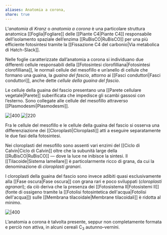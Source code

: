 ```yaml
---
aliases: Anatomia a corona,
share: true
---
```

L’*anatomia di Kranz* o *anatomia a corona* è una particolare struttura anatomica [[Foglia|Fogliare]] delle [[Piante C4|Piante C4]] responsabile dell’isolamento spaziale dell’enzima [[RuBisCO|RuBisCO]] per una più efficiente fotosintesi tramite la [[Fissazione C4 del carbonio|Via metabolica di Hatch-Slack]].

Nelle foglie caratterizzate dall’anatomia a corona si individuano due differenti cellule responsabili della [[Fotosintesi clorofilliana|Fotosintesi clorofilliana]], le normali cellule del mesofillo e un’anello di cellule che formano una guaina, la *guaina del fascio*, attorno ai [[Fasci conduttori|Fasci conduttori]], anche dette *cellule della guaina del fascio*.

Le cellule della guaina del fascio presentano una [[Parete cellulare vegetale|Parete]] suberificata che impedisce gli scambi gassosi con l’esterno. Sono collegate alle cellule del mesofillo attraverso [[Plasmodesmi|Plasmodesmi]].

![|400](1edc9fe947170e2958600fcf17d090a0_MD5%201.png)
![|220](9f1937662bce2e09a6b7325bb28458f9_MD5%201.png)

Fra le cellule del mesofillo e le cellule della guaina del fascio si osserva una differenziazione dei [[Cloroplasti|Cloroplasti]] atti a eseguire separatamente le due fasi della fotosintesi.

Nei cloroplasti del mesofillo sono assenti vari enzimi del [[Ciclo di Calvin|Ciclo di Calvin]] oltre che la subunità large della [[RuBisCO|RuBisCO]] — dove la luce ne inibisce la sintesi. Il [[Tilacoide|Sistema lamellare]] è particolarmente ricco di grana, da cui la denominazione di *cloroplasti granari*.

I cloroplasti della guaina del fascio sono invece adibiti quasi esclusivamente alla [[Fase oscura|Fase oscura]] con grana rari e poco sviluppati (*cloroplasti agranari*); da ciò deriva che la presenza dei [[Fotosistema II|Fotosistemi II]] (fonte di ossigeno tramite la [[Fotolisi fotosintetica dell'acqua|Fotolisi dell'acqua]]) sulle [[Membrana tilacoidale|Membrane tilacoidali]] è ridotta al minimo.

![|400](75370ff9b700ab7efa150df53972a917_MD5%201.png)

L’anatomia a corona è talvolta presente, seppur non completamente formata e perciò non attiva, in alcuni cereali C<sub>3</sub> autunno–vernini.
